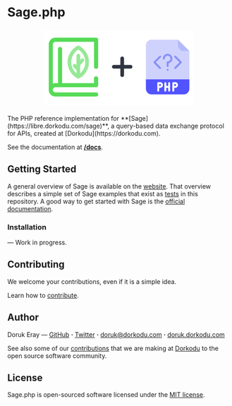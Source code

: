# Sage.php

<p align="center">
  <img src="resources/sage-php.svg" style="width: 67%; margin: 5px auto;">
</p>
The PHP reference implementation for **[Sage](https://libre.dorkodu.com/sage)**, a query-based data exchange protocol for APIs, created at [Dorkodu](https://dorkodu.com).

See the documentation at **[/docs](./docs)**.

## Getting Started

A general overview of Sage is available on the [website](https://libre.dorkodu.com/sage). That overview describes a simple set of Sage examples that exist as [tests](src/tests) in this repository. A good way to get started with Sage is the [official documentation](https://libre.dorkodu.com/sage/learn).

### Installation

— Work in progress.

## Contributing

We welcome your contributions, even if it is a simple idea.

Learn how to [contribute](./.github/CONTRIBUTING.md).

## Author

Doruk Eray — [GitHub](https://github.com/dorukeray) **·** [Twitter](https://twitter.com/doruk4ever) **·** [doruk@dorkodu.com](mailto:doruk@dorkodu.com) **·** [doruk.dorkodu.com](https://doruk.dorkodu.com)

See also some of our [contributions](https://libre.dorkodu.com) that we are making at [Dorkodu](https://dorkodu.com) to the open source software community.

## License

Sage.php is open-sourced software licensed under the [MIT license](LICENSE).

